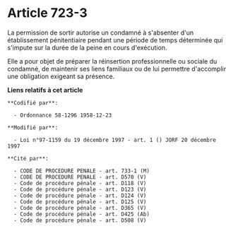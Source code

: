 # Article 723-3

La permission de sortir autorise un condamné à s'absenter d'un établissement pénitentiaire pendant une période de temps
déterminée qui s'impute sur la durée de la peine en cours d'exécution.

Elle a pour objet de préparer la réinsertion professionnelle ou sociale du condamné, de maintenir ses liens familiaux ou de
lui permettre d'accomplir une obligation exigeant sa présence.

**Liens relatifs à cet article**

	**Codifié par**:

	  - Ordonnance 58-1296 1958-12-23

	**Modifié par**:

	  - Loi n°97-1159 du 19 décembre 1997 - art. 1 () JORF 20 décembre 1997

	**Cité par**:

	  - CODE DE PROCEDURE PENALE - art. 733-1 (M)
	  - CODE DE PROCEDURE PENALE - art. D570 (V)
	  - Code de procédure pénale - art. D118 (V)
	  - Code de procédure pénale - art. D123 (V)
	  - Code de procédure pénale - art. D124 (V)
	  - Code de procédure pénale - art. D125 (V)
	  - Code de procédure pénale - art. D365 (V)
	  - Code de procédure pénale - art. D425 (Ab)
	  - Code de procédure pénale - art. D508 (V)
